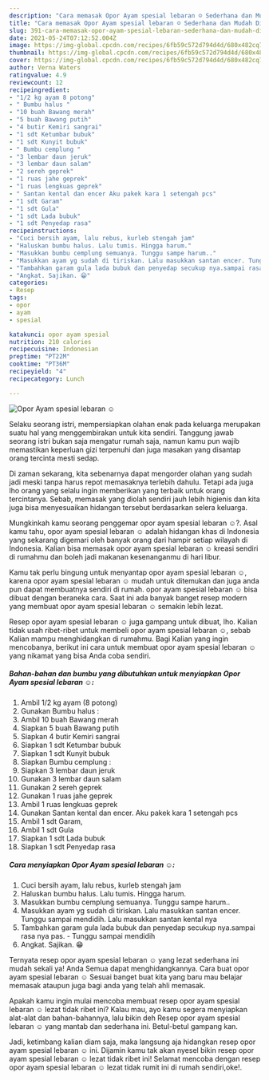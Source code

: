```yaml
---
description: "Cara memasak Opor Ayam spesial lebaran ☺️ Sederhana dan Mudah Dibuat"
title: "Cara memasak Opor Ayam spesial lebaran ☺️ Sederhana dan Mudah Dibuat"
slug: 391-cara-memasak-opor-ayam-spesial-lebaran-sederhana-dan-mudah-dibuat
date: 2021-05-24T07:12:52.004Z
image: https://img-global.cpcdn.com/recipes/6fb59c572d794d4d/680x482cq70/opor-ayam-spesial-lebaran-☺️-foto-resep-utama.jpg
thumbnail: https://img-global.cpcdn.com/recipes/6fb59c572d794d4d/680x482cq70/opor-ayam-spesial-lebaran-☺️-foto-resep-utama.jpg
cover: https://img-global.cpcdn.com/recipes/6fb59c572d794d4d/680x482cq70/opor-ayam-spesial-lebaran-☺️-foto-resep-utama.jpg
author: Verna Waters
ratingvalue: 4.9
reviewcount: 12
recipeingredient:
- "1/2 kg ayam 8 potong"
- " Bumbu halus "
- "10 buah Bawang merah"
- "5 buah Bawang putih"
- "4 butir Kemiri sangrai"
- "1 sdt Ketumbar bubuk"
- "1 sdt Kunyit bubuk"
- " Bumbu cemplung "
- "3 lembar daun jeruk"
- "3 lembar daun salam"
- "2 sereh geprek"
- "1 ruas jahe geprek"
- "1 ruas lengkuas geprek"
- " Santan kental dan encer Aku pakek kara 1 setengah pcs"
- "1 sdt Garam"
- "1 sdt Gula"
- "1 sdt Lada bubuk"
- "1 sdt Penyedap rasa"
recipeinstructions:
- "Cuci bersih ayam, lalu rebus, kurleb stengah jam"
- "Haluskan bumbu halus. Lalu tumis. Hingga harum."
- "Masukkan bumbu cemplung semuanya. Tunggu sampe harum.."
- "Masukkan ayam yg sudah di tiriskan. Lalu masukkan santan encer. Tunggu sampai mendidih. Lalu masukkan santan kental nya"
- "Tambahkan garam gula lada bubuk dan penyedap secukup nya.sampai rasa nya pas. Tunggu sampai mendidih"
- "Angkat. Sajikan. 😁"
categories:
- Resep
tags:
- opor
- ayam
- spesial

katakunci: opor ayam spesial 
nutrition: 210 calories
recipecuisine: Indonesian
preptime: "PT22M"
cooktime: "PT36M"
recipeyield: "4"
recipecategory: Lunch

---
```



![Opor Ayam spesial lebaran ☺️](https://img-global.cpcdn.com/recipes/6fb59c572d794d4d/680x482cq70/opor-ayam-spesial-lebaran-☺️-foto-resep-utama.jpg)

Selaku seorang istri, mempersiapkan olahan enak pada keluarga merupakan suatu hal yang menggembirakan untuk kita sendiri. Tanggung jawab seorang istri bukan saja mengatur rumah saja, namun kamu pun wajib memastikan keperluan gizi terpenuhi dan juga masakan yang disantap orang tercinta mesti sedap.

Di zaman  sekarang, kita sebenarnya dapat mengorder olahan yang sudah jadi meski tanpa harus repot memasaknya terlebih dahulu. Tetapi ada juga lho orang yang selalu ingin memberikan yang terbaik untuk orang tercintanya. Sebab, memasak yang diolah sendiri jauh lebih higienis dan kita juga bisa menyesuaikan hidangan tersebut berdasarkan selera keluarga. 



Mungkinkah kamu seorang penggemar opor ayam spesial lebaran ☺️?. Asal kamu tahu, opor ayam spesial lebaran ☺️ adalah hidangan khas di Indonesia yang sekarang digemari oleh banyak orang dari hampir setiap wilayah di Indonesia. Kalian bisa memasak opor ayam spesial lebaran ☺️ kreasi sendiri di rumahmu dan boleh jadi makanan kesenanganmu di hari libur.

Kamu tak perlu bingung untuk menyantap opor ayam spesial lebaran ☺️, karena opor ayam spesial lebaran ☺️ mudah untuk ditemukan dan juga anda pun dapat membuatnya sendiri di rumah. opor ayam spesial lebaran ☺️ bisa dibuat dengan beraneka cara. Saat ini ada banyak banget resep modern yang membuat opor ayam spesial lebaran ☺️ semakin lebih lezat.

Resep opor ayam spesial lebaran ☺️ juga gampang untuk dibuat, lho. Kalian tidak usah ribet-ribet untuk membeli opor ayam spesial lebaran ☺️, sebab Kalian mampu menghidangkan di rumahmu. Bagi Kalian yang ingin mencobanya, berikut ini cara untuk membuat opor ayam spesial lebaran ☺️ yang nikamat yang bisa Anda coba sendiri.

<!--inarticleads1-->

##### Bahan-bahan dan bumbu yang dibutuhkan untuk menyiapkan Opor Ayam spesial lebaran ☺️:

1. Ambil 1/2 kg ayam (8 potong)
1. Gunakan  Bumbu halus :
1. Ambil 10 buah Bawang merah
1. Siapkan 5 buah Bawang putih
1. Siapkan 4 butir Kemiri sangrai
1. Siapkan 1 sdt Ketumbar bubuk
1. Siapkan 1 sdt Kunyit bubuk
1. Siapkan  Bumbu cemplung :
1. Siapkan 3 lembar daun jeruk
1. Gunakan 3 lembar daun salam
1. Gunakan 2 sereh geprek
1. Gunakan 1 ruas jahe geprek
1. Ambil 1 ruas lengkuas geprek
1. Gunakan  Santan kental dan encer. Aku pakek kara 1 setengah pcs
1. Ambil 1 sdt Garam,
1. Ambil 1 sdt Gula
1. Siapkan 1 sdt Lada bubuk
1. Siapkan 1 sdt Penyedap rasa




<!--inarticleads2-->

##### Cara menyiapkan Opor Ayam spesial lebaran ☺️:

1. Cuci bersih ayam, lalu rebus, kurleb stengah jam
1. Haluskan bumbu halus. Lalu tumis. Hingga harum.
1. Masukkan bumbu cemplung semuanya. Tunggu sampe harum..
1. Masukkan ayam yg sudah di tiriskan. Lalu masukkan santan encer. Tunggu sampai mendidih. Lalu masukkan santan kental nya
1. Tambahkan garam gula lada bubuk dan penyedap secukup nya.sampai rasa nya pas. - Tunggu sampai mendidih
1. Angkat. Sajikan. 😁




Ternyata resep opor ayam spesial lebaran ☺️ yang lezat sederhana ini mudah sekali ya! Anda Semua dapat menghidangkannya. Cara buat opor ayam spesial lebaran ☺️ Sesuai banget buat kita yang baru mau belajar memasak ataupun juga bagi anda yang telah ahli memasak.

Apakah kamu ingin mulai mencoba membuat resep opor ayam spesial lebaran ☺️ lezat tidak ribet ini? Kalau mau, ayo kamu segera menyiapkan alat-alat dan bahan-bahannya, lalu bikin deh Resep opor ayam spesial lebaran ☺️ yang mantab dan sederhana ini. Betul-betul gampang kan. 

Jadi, ketimbang kalian diam saja, maka langsung aja hidangkan resep opor ayam spesial lebaran ☺️ ini. Dijamin kamu tak akan nyesel bikin resep opor ayam spesial lebaran ☺️ lezat tidak ribet ini! Selamat mencoba dengan resep opor ayam spesial lebaran ☺️ lezat tidak rumit ini di rumah sendiri,oke!.


